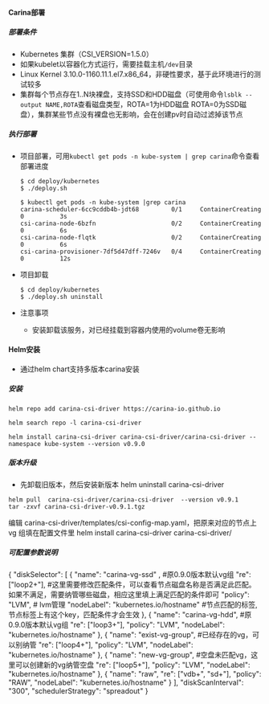 #### Carina部署

##### 部署条件

- Kubernetes 集群（CSI_VERSION=1.5.0）
- 如果kubelet以容器化方式运行，需要挂载主机`/dev`目录
- Linux Kernel 3.10.0-1160.11.1.el7.x86_64，非硬性要求，基于此环境进行的测试较多
- 集群每个节点存在1..N块裸盘，支持SSD和HDD磁盘（可使用命令`lsblk --output NAME,ROTA`查看磁盘类型，ROTA=1为HDD磁盘 ROTA=0为SSD磁盘），集群某些节点没有裸盘也无影响，会在创建pv时自动过滤掉该节点

##### 执行部署

- 项目部署，可用`kubectl get pods -n kube-system | grep carina`命令查看部署进度

  ```shell
  $ cd deploy/kubernetes
  $ ./deploy.sh

  $ kubectl get pods -n kube-system |grep carina
  carina-scheduler-6cc9cddb4b-jdt68         0/1     ContainerCreating   0          3s
  csi-carina-node-6bzfn                     0/2     ContainerCreating   0          6s
  csi-carina-node-flqtk                     0/2     ContainerCreating   0          6s
  csi-carina-provisioner-7df5d47dff-7246v   0/4     ContainerCreating   0          12s
  ```

- 项目卸载

  ```shell
  $ cd deploy/kubernetes
  $ ./deploy.sh uninstall
  ```

- 注意事项

  - 安装卸载该服务，对已经挂载到容器内使用的volume卷无影响

#### Helm安装

- 通过helm chart支持多版本carina安装

##### 安装

```
helm repo add carina-csi-driver https://carina-io.github.io

helm search repo -l carina-csi-driver

helm install carina-csi-driver carina-csi-driver/carina-csi-driver --namespace kube-system --version v0.9.0
```

##### 版本升级

- 先卸载旧版本，然后安装新版本
helm uninstall carina-csi-driver 

```
helm pull  carina-csi-driver/carina-csi-driver  --version v0.9.1 
tar -zxvf carina-csi-driver-v0.9.1.tgz   
```
编辑 carina-csi-driver/templates/csi-config-map.yaml，把原来对应的节点上vg 组填在配置文件里
helm install carina-csi-driver carina-csi-driver/
##### 可配置参数说明

  {
      "diskSelector": [
        {
          "name": "carina-vg-ssd" ,  #原0.9.0版本默认vg组
          "re": ["loop2+"],          #这里需要修改匹配条件，可以查看节点磁盘名称是否满足此匹配。如果不满足，需要纳管哪些磁盘，相应这里填上满足匹配的条件即可
          "policy": "LVM",           # lvm管理
          "nodeLabel": "kubernetes.io/hostname" #节点匹配的标签,节点标签上有这个key，匹配条件才会生效
        },
        {
          "name": "carina-vg-hdd",   #原0.9.0版本默认vg组
          "re": ["loop3+"],
          "policy": "LVM",
          "nodeLabel": "kubernetes.io/hostname"
        },
        {
          "name": "exist-vg-group",  #已经存在的vg，可以别纳管
          "re": ["loop4+"],
          "policy": "LVM",
          "nodeLabel": "kubernetes.io/hostname"
        },
        {
          "name": "new-vg-group",    #空盘未匹配vg，这里可以创建新的vg纳管空盘
          "re": ["loop5+"],
          "policy": "LVM",
          "nodeLabel": "kubernetes.io/hostname"
        },
        {
          "name": "raw",
          "re": ["vdb+", "sd+"],
          "policy": "RAW",
          "nodeLabel": "kubernetes.io/hostname"
        }
      ],
      "diskScanInterval": "300",
      "schedulerStrategy": "spreadout"
    }
